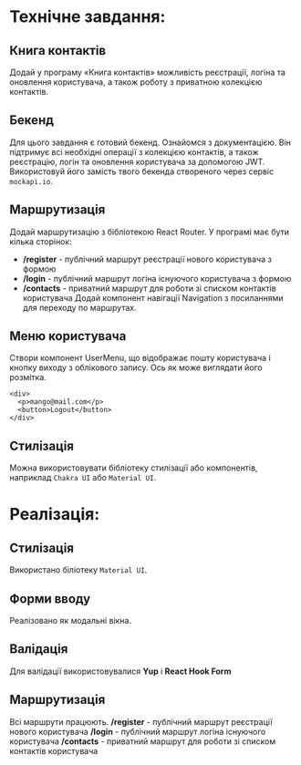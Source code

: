 # Технічне завдання:

## Книга контактів
Додай у програму «Книга контактів» можливість реєстрації, логіна та оновлення користувача, а також роботу з приватною колекцією контактів.

## Бекенд
Для цього завдання є готовий бекенд. Ознайомся з документацією. Він підтримує всі необхідні операції з колекцією контактів, а також реєстрацію, логін та оновлення користувача за допомогою JWT. Використовуй його замість твого бекенда створеного через сервіс `mockapi.io`.

## Маршрутизація
Додай маршрутизацію з бібліотекою React Router. У програмі має бути кілька сторінок:

- **/register** - публічний маршрут реєстрації нового користувача з формою
- **/login** - публічний маршрут логіна існуючого користувача з формою
- **/contacts** - приватний маршрут для роботи зі списком контактів користувача
Додай компонент навігації Navigation з посиланнями для переходу по маршрутах.

## Меню користувача

Створи компонент UserMenu, що відображає пошту користувача і кнопку виходу з облікового запису. Ось як може виглядати його розмітка.
``` 
<div>
  <p>mango@mail.com</p>
  <button>Logout</button>
</div>
```

## Стилізація
Можна використовувати бібліотеку стилізації або компонентів, наприклад `Chakra UI` або `Material UI`.

# Реалізація:

## Стилізація
Використано біліотеку `Material UI`.

## Форми вводу
Реалізовано як модальні вікна.

## Валідація
Для валідації використовувалися **Yup** і **React Hook Form**

## Маршрутизація
Всі маршрути працюють.
**/register** - публічний маршрут реєстрації нового користувача 
**/login** - публічний маршрут логіна існуючого користувача 
**/contacts** - приватний маршрут для роботи зі списком контактів користувача


